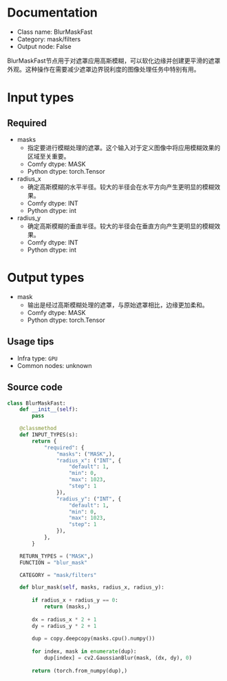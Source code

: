 
# Documentation
- Class name: BlurMaskFast
- Category: mask/filters
- Output node: False

BlurMaskFast节点用于对遮罩应用高斯模糊，可以软化边缘并创建更平滑的遮罩外观。这种操作在需要减少遮罩边界锐利度的图像处理任务中特别有用。

# Input types
## Required
- masks
    - 指定要进行模糊处理的遮罩。这个输入对于定义图像中将应用模糊效果的区域至关重要。
    - Comfy dtype: MASK
    - Python dtype: torch.Tensor
- radius_x
    - 确定高斯模糊的水平半径。较大的半径会在水平方向产生更明显的模糊效果。
    - Comfy dtype: INT
    - Python dtype: int
- radius_y
    - 确定高斯模糊的垂直半径。较大的半径会在垂直方向产生更明显的模糊效果。
    - Comfy dtype: INT
    - Python dtype: int

# Output types
- mask
    - 输出是经过高斯模糊处理的遮罩，与原始遮罩相比，边缘更加柔和。
    - Comfy dtype: MASK
    - Python dtype: torch.Tensor


## Usage tips
- Infra type: `GPU`
- Common nodes: unknown


## Source code
```python
class BlurMaskFast:
    def __init__(self):
        pass

    @classmethod
    def INPUT_TYPES(s):
        return {
            "required": {
                "masks": ("MASK",),
                "radius_x": ("INT", {
                    "default": 1,
                    "min": 0,
                    "max": 1023,
                    "step": 1
                }),
                "radius_y": ("INT", {
                    "default": 1,
                    "min": 0,
                    "max": 1023,
                    "step": 1
                }),
            },
        }

    RETURN_TYPES = ("MASK",)
    FUNCTION = "blur_mask"

    CATEGORY = "mask/filters"

    def blur_mask(self, masks, radius_x, radius_y):
        
        if radius_x + radius_y == 0:
            return (masks,)
        
        dx = radius_x * 2 + 1
        dy = radius_y * 2 + 1
        
        dup = copy.deepcopy(masks.cpu().numpy())
        
        for index, mask in enumerate(dup):
            dup[index] = cv2.GaussianBlur(mask, (dx, dy), 0)
        
        return (torch.from_numpy(dup),)

```
